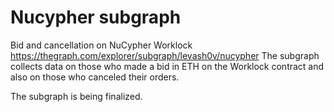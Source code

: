 # Nucypher subgraph
Bid and cancellation on NuCypher Worklock
https://thegraph.com/explorer/subgraph/levash0v/nucypher
The subgraph collects data on those who made a bid in ETH on the Worklock contract and also on those who canceled their orders.


The subgraph is being finalized.
